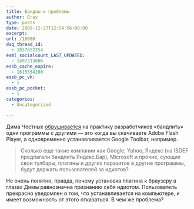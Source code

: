 ```yaml
---
title: Бандлы и проблемы
author: Gray
type: posts
date: 2009-12-27T12:54:56+00:00
excerpt:
url: /10000
dsq_thread_id:
  - 1837652254
esml_socialcount_LAST_UPDATED:
  - 1497213606
essb_cache_expire:
  - 1615554280
essb_pc_vk:
  - 1
essb_pc_pocket:
  - 1
categories:
  - Uncategorized

---
```








Дима Честных <a href="http://sellme.ru/2009/12/kak-microsoft-vparivaet-silverlight.html" target="_blank">обрушивается</a> на практику разработчиков &#171;бандлить&#187; одни программы с другими &#8212; это когда вы скачиваете Adobe Flash Player, а одновременно устанавливается Google Toolbar, например.

> Сколько еще такие компании как Google, Yahoo, Яндекс (на ISDEF предлагали бандлить Яндекс.Бар), Microsoft и прочие, сующие свои тулбары, плагины и других паразитов в другие программы, будут держать пользователей за идиотов?

Не очень понятно, правда, почему установка плагина к браузеру в глазах Димы равнозначна признанию себя идиотом. Пользователь прекрасно уведомлен о том, что устанавливается на компьютере, и имеет возможность от этого отказаться. В чем же проблема?